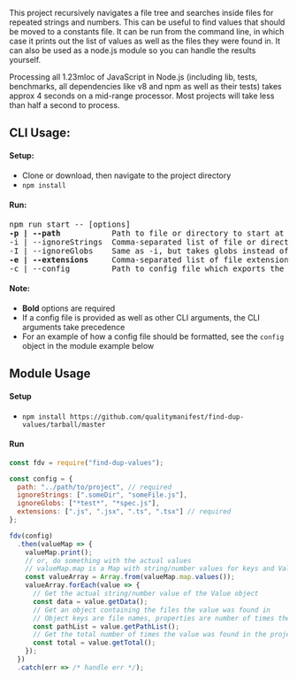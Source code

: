 This project recursively navigates a file tree and searches inside files for repeated strings and numbers. This can be useful to find values that should be moved to a constants file. It can be run from the command line, in which case it prints out the list of values as well as the files they were found in. It can also be used as a node.js module so you can handle the results yourself.

Processing all 1.23mloc of JavaScript in Node.js (including lib, tests, benchmarks, all dependencies like v8 and npm as well as their tests) takes approx 4 seconds on a mid-range processor. Most projects will take less than half a second to process.

## CLI Usage:

#### Setup:

- Clone or download, then navigate to the project directory
- `npm install`

#### Run:

<pre>
npm run start -- [options]
<b>-p | --path</b>           Path to file or directory to start at
-i | --ignoreStrings  Comma-separated list of file or directory names to ignore
-I | --ignoreGlobs    Same as -i, but takes globs instead of strings
<b>-e | --extensions</b>     Comma-separated list of file extensions to read from
-c | --config         Path to config file which exports the above values
</pre>

#### Note:

- **Bold** options are required
- If a config file is provided as well as other CLI arguments, the CLI arguments take precedence
- For an example of how a config file should be formatted, see the `config` object in the module example below

## Module Usage

#### Setup

- `npm install https://github.com/qualitymanifest/find-dup-values/tarball/master`

#### Run

```js
const fdv = require("find-dup-values");

const config = {
  path: "../path/to/project", // required
  ignoreStrings: [".someDir", "someFile.js"],
  ignoreGlobs: ["*test*", "*spec.js"],
  extensions: [".js", ".jsx", ".ts", ".tsx"] // required
};

fdv(config)
  .then(valueMap => {
    valueMap.print();
    // or, do something with the actual values
    // valueMap.map is a Map with string/number values for keys and Value objects for properties
    const valueArray = Array.from(valueMap.map.values());
    valueArray.forEach(value => {
      // Get the actual string/number value of the Value object
      const data = value.getData();
      // Get an object containing the files the value was found in
      // Object keys are file names, properties are number of times the value was found in that file
      const pathList = value.getPathList();
      // Get the total number of times the value was found in the project
      const total = value.getTotal();
    });
  })
  .catch(err => /* handle err */);
```
